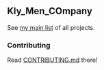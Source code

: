 ## Kly_Men_COmpany

See [my main list](https://github.com/aleksusklim/Kly_Men_COmpany "GitHub: aleksusklim/Kly_Men_COmpany") of all projects.

### Contributing

Read [CONTRIBUTING.md](https://github.com/aleksusklim/Kly_Men_COmpany/blob/master/CONTRIBUTING.md) there!
